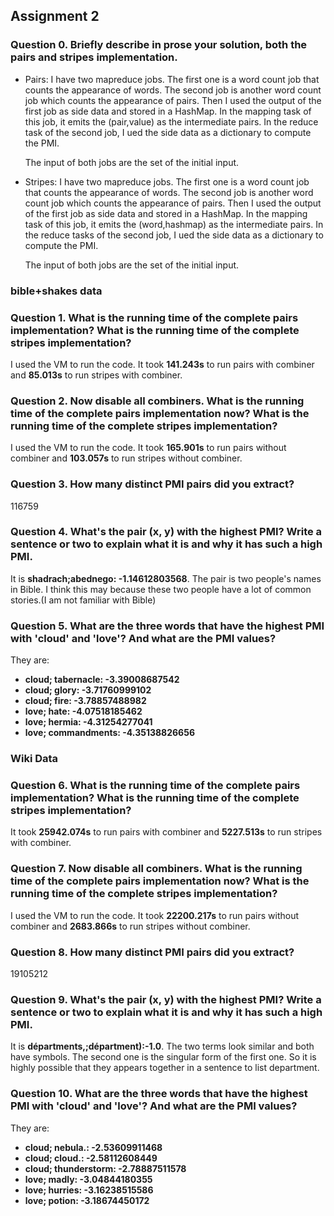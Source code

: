 <h2>Assignment 2</h2>

<h3>Question 0. Briefly describe in prose your solution, both the pairs and stripes implementation.</h3>
<ul>
<li>Pairs: I have two mapreduce jobs. The first one is a word count job that counts the appearance of words. The second job is another word count job which counts the appearance of pairs. Then I used the output of the first job as side data and stored in a HashMap. In the mapping task of this job, it emits the (pair,value) as the intermediate pairs. In the reduce task of the second job, I ued the side data as a dictionary to compute the PMI.
<p>The input of both jobs are the set of the initial input.</p>
</li>
<li>Stripes: I have two mapreduce jobs. The first one is a word count job that counts the appearance of words. The second job is another word count job which counts the appearance of pairs. Then I used the output of the first job as side data and stored in a HashMap. In the mapping task of this job, it emits the (word,hashmap) as the intermediate pairs. In the reduce tasks of the second job, I ued the side data as a dictionary to compute the PMI.
<p>The input of both jobs are the set of the initial input.</p>
</ul>

<h3>bible+shakes data</h3>
<h3>Question 1. What is the running time of the complete pairs implementation? What is the running time of the complete stripes implementation?</h3> 
<p>I used the VM to run the code. It took <strong>141.243s</strong> to run pairs with combiner and <strong>85.013s</strong> to run stripes with combiner.</p>

<h3>Question 2. Now disable all combiners. What is the running time of the complete pairs implementation now? What is the running time of the complete stripes implementation? </h3>
<p>I used the VM to run the code. It took <strong>165.901s</strong> to run pairs without combiner and <strong>103.057s</strong> to run stripes without combiner.</p>


<h3>Question 3. How many distinct PMI pairs did you extract?</h3>
<p>116759</p>

<h3>Question 4. What's the pair (x, y) with the highest PMI? Write a sentence or two to explain what it is and why it has such a high PMI.</h3>
<p>It is <strong>shadrach;abednego: -1.14612803568</strong>. The pair is two people's names in Bible. I think this may because these two people have a lot of common stories.(I am not familiar with Bible)</p>

<h3>Question 5. What are the three words that have the highest PMI with 'cloud' and 'love'? And what are the PMI values?</h3>
<p>They are:
<strong><ul>
<li>cloud; tabernacle: -3.39008687542</li>
<li>cloud; glory: -3.71760999102</li>
<li>cloud; fire: -3.78857488982</li>
<li>love; hate: -4.07518185462</li>
<li>love; hermia: -4.31254277041</li>
<li>love; commandments: -4.35138826656</li>
</ul></strong></p>

<h3>Wiki Data</h3>
<h3>Question 6. What is the running time of the complete pairs implementation? What is the running time of the complete stripes implementation?</h3> 
<p>It took <strong>25942.074s</strong> to run pairs with combiner and <strong>5227.513s</strong> to run stripes with combiner.</p>

<h3>Question 7. Now disable all combiners. What is the running time of the complete pairs implementation now? What is the running time of the complete stripes implementation? </h3>
<p>I used the VM to run the code. It took <strong>22200.217s</strong> to run pairs without combiner and <strong>2683.866s</strong> to run stripes without combiner.</p>

<h3>Question 8. How many distinct PMI pairs did you extract?</h3>
<p>19105212</p>

<h3>Question 9. What's the pair (x, y) with the highest PMI? Write a sentence or two to explain what it is and why it has such a high PMI.</h3>
<p>It is <strong>départments,;départment):-1.0</strong>. The two terms look similar and both have symbols. The second one is the singular form of the first one. So it is highly possible that they appears together in a sentence to list department.</p>

<h3>Question 10. What are the three words that have the highest PMI with 'cloud' and 'love'? And what are the PMI values?</h3>
<p>They are:
<strong><ul>
<li>cloud; nebula.: -2.53609911468</li>
<li>cloud; cloud.: -2.58112608449</li>
<li>cloud; thunderstorm: -2.78887511578</li>
<li>love; madly: -3.04844180355</li>
<li>love; hurries: -3.16238515586</li>
<li>love; potion: -3.18674450172</li>
</ul></strong></p>
